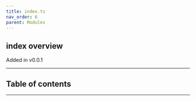 ```yaml
---
title: index.ts
nav_order: 6
parent: Modules
---
```


## index overview

Added in v0.0.1

---

<h2 class="text-delta">Table of contents</h2>

---
